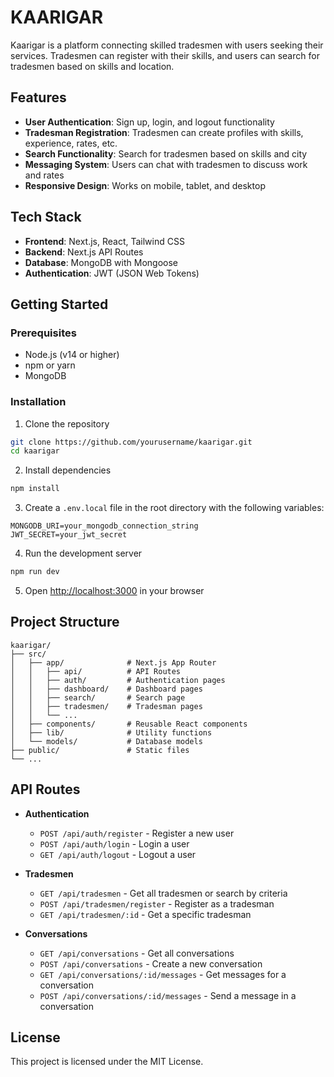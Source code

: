 # KAARIGAR

Kaarigar is a platform connecting skilled tradesmen with users seeking their services. Tradesmen can register with their skills, and users can search for tradesmen based on skills and location.

## Features

- **User Authentication**: Sign up, login, and logout functionality
- **Tradesman Registration**: Tradesmen can create profiles with skills, experience, rates, etc.
- **Search Functionality**: Search for tradesmen based on skills and city
- **Messaging System**: Users can chat with tradesmen to discuss work and rates
- **Responsive Design**: Works on mobile, tablet, and desktop

## Tech Stack

- **Frontend**: Next.js, React, Tailwind CSS
- **Backend**: Next.js API Routes
- **Database**: MongoDB with Mongoose
- **Authentication**: JWT (JSON Web Tokens)

## Getting Started

### Prerequisites

- Node.js (v14 or higher)
- npm or yarn
- MongoDB

### Installation

1. Clone the repository
```bash
git clone https://github.com/yourusername/kaarigar.git
cd kaarigar
```

2. Install dependencies
```bash
npm install
```

3. Create a `.env.local` file in the root directory with the following variables:
```
MONGODB_URI=your_mongodb_connection_string
JWT_SECRET=your_jwt_secret
```

4. Run the development server
```bash
npm run dev
```

5. Open [http://localhost:3000](http://localhost:3000) in your browser

## Project Structure

```
kaarigar/
├── src/
│   ├── app/              # Next.js App Router
│   │   ├── api/          # API Routes
│   │   ├── auth/         # Authentication pages
│   │   ├── dashboard/    # Dashboard pages
│   │   ├── search/       # Search page
│   │   ├── tradesmen/    # Tradesman pages
│   │   └── ...
│   ├── components/       # Reusable React components
│   ├── lib/              # Utility functions
│   └── models/           # Database models
├── public/               # Static files
└── ...
```

## API Routes

- **Authentication**
  - `POST /api/auth/register` - Register a new user
  - `POST /api/auth/login` - Login a user
  - `GET /api/auth/logout` - Logout a user

- **Tradesmen**
  - `GET /api/tradesmen` - Get all tradesmen or search by criteria
  - `POST /api/tradesmen/register` - Register as a tradesman
  - `GET /api/tradesmen/:id` - Get a specific tradesman

- **Conversations**
  - `GET /api/conversations` - Get all conversations
  - `POST /api/conversations` - Create a new conversation
  - `GET /api/conversations/:id/messages` - Get messages for a conversation
  - `POST /api/conversations/:id/messages` - Send a message in a conversation

## License

This project is licensed under the MIT License. 
